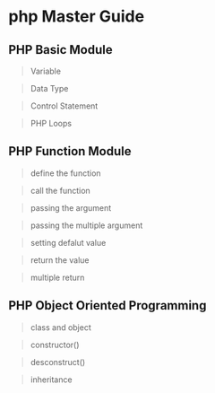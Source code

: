 # php Master Guide

## PHP Basic Module

> Variable 

> Data Type

> Control Statement 

> PHP Loops 

## PHP Function Module

> define the function

> call the function

> passing the argument

> passing the multiple argument

> setting defalut value

> return the value

> multiple return

## PHP Object Oriented Programming 

> class and object

> constructor()

> desconstruct()

> inheritance 

> 

